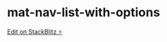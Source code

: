 # mat-nav-list-with-options

[Edit on StackBlitz ⚡️](https://stackblitz.com/edit/mat-nav-list-with-buttons-z1rgyt)